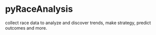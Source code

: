 # pyRaceAnalysis
collect race data to analyze and discover trends, make strategy, predict outcomes and more.

